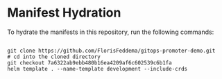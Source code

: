 
# Manifest Hydration

To hydrate the manifests in this repository, run the following commands:

```shell

git clone https://github.com/FlorisFeddema/gitops-promoter-demo.git
# cd into the cloned directory
git checkout 7a6322ab9ebb480b16ea4209af6c602539c6b1fa
helm template . --name-template development --include-crds
```